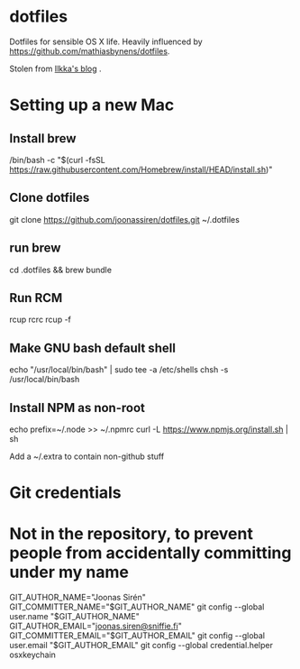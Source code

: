 # dotfiles

Dotfiles for sensible OS X life. Heavily influenced by
https://github.com/mathiasbynens/dotfiles.

Stolen from [Ilkka's blog](http://sirile.github.io/2015/01/26/setting-up-mac.html) .

# Setting up a new Mac

## Install brew
/bin/bash -c "$(curl -fsSL https://raw.githubusercontent.com/Homebrew/install/HEAD/install.sh)"

## Clone dotfiles
git clone https://github.com/joonassiren/dotfiles.git ~/.dotfiles

## run brew
cd .dotfiles && brew bundle

## Run RCM
rcup rcrc 
rcup -f

## Make GNU bash default shell
echo "/usr/local/bin/bash" | sudo tee -a /etc/shells
chsh -s /usr/local/bin/bash

## Install NPM as non-root
echo prefix=~/.node >> ~/.npmrc
curl -L https://www.npmjs.org/install.sh | sh

Add a ~/.extra to contain non-github stuff

# Git credentials
# Not in the repository, to prevent people from accidentally committing under my name
GIT_AUTHOR_NAME="Joonas Sirén"
GIT_COMMITTER_NAME="$GIT_AUTHOR_NAME"
git config --global user.name "$GIT_AUTHOR_NAME"
GIT_AUTHOR_EMAIL="joonas.siren@sniffie.fi"
GIT_COMMITTER_EMAIL="$GIT_AUTHOR_EMAIL"
git config --global user.email "$GIT_AUTHOR_EMAIL"
git config --global credential.helper osxkeychain

